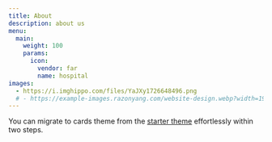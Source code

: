 ```yaml
---
title: About
description: about us
menu:
  main:
    weight: 100
    params:
      icon:
        vendor: far
        name: hospital
images:  
  - https://i.imghippo.com/files/YaJXy1726648496.png
  # - https://example-images.razonyang.com/website-design.webp?width=1920&height=1280
---
```

You can migrate to cards theme from the [starter theme](https://github.com/hbstack/theme) effortlessly within two steps.